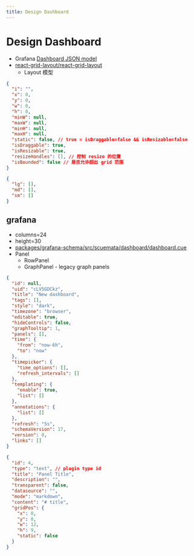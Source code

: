 ```yaml
---
title: Design Dashboard
---
```


# Design Dashboard

- Grafana [Dashboard JSON model](https://grafana.com/docs/grafana/latest/dashboards/json-model/)
- [react-grid-layout/react-grid-layout](https://github.com/react-grid-layout/react-grid-layout)
  - Layout 模型

```json title="react-grid layout"
{
  "i": "",
  "x": 0,
  "y": 0,
  "w": 0,
  "h": 0,
  "minW": null,
  "maxW": null,
  "minH": null,
  "maxH": null,
  "static": false, // true = isDraggable=false && isResizable=false
  "isDraggable": true,
  "isResizable": true,
  "resizeHandles": [], // 控制 resize 的位置
  "isBounded": false // 是否允许超出 grid 范围
}
```

```json title="react-grid 响应式"
{
  "lg": [],
  "md": [],
  "sm": []
}
```

## grafana

- columns=24
- height=30
- [packages/grafana-schema/src/scuemata/dashboard/dashboard.cue](https://github.com/grafana/grafana/blob/main/packages/grafana-schema/src/scuemata/dashboard/dashboard.cue)
- Panel
  - RowPanel
  - GraphPanel - legacy graph panels

```json title="dashboard.json"
{
  "id": null,
  "uid": "cLV5GDCkz",
  "title": "New dashboard",
  "tags": [],
  "style": "dark",
  "timezone": "browser",
  "editable": true,
  "hideControls": false,
  "graphTooltip": 1,
  "panels": [],
  "time": {
    "from": "now-6h",
    "to": "now"
  },
  "timepicker": {
    "time_options": [],
    "refresh_intervals": []
  },
  "templating": {
    "enable": true,
    "list": []
  },
  "annotations": {
    "list": []
  },
  "refresh": "5s",
  "schemaVersion": 17,
  "version": 0,
  "links": []
}
```

```json title="panel.json"
{
  "id": 4,
  "type": "text", // plugin type id
  "title": "Panel Title",
  "description": "",
  "transparent": false,
  "datasource": "",
  "mode": "markdown",
  "content": "# title",
  "gridPos": {
    "x": 0,
    "y": 0,
    "w": 12,
    "h": 9,
    "static": false
  }
}
```
